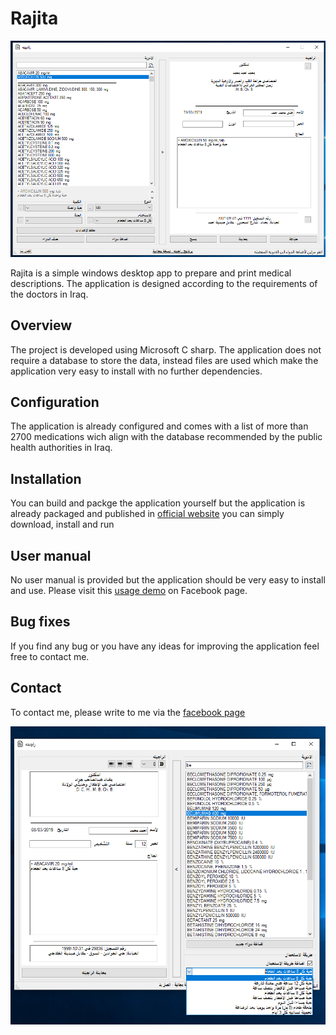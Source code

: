 # Rajita

![ScreenShot](https://raw.githubusercontent.com/sahibammar/rajita/master/img/snapshot0.png)

Rajita is a simple windows desktop app to prepare and print medical descriptions. The application is designed according to the requirements of the doctors in Iraq.

## Overview
The project is developed using Microsoft C sharp. The application does not require a database to store the data, instead files are used which make the application very easy to install with no further dependencies.

## Configuration
The application is already configured and comes with a list of more than 2700 medications wich align with the database recommended by the public health authorities in Iraq. 

## Installation 
You can build and packge the application yourself but the application is already packaged and published in [official website](https://rajita.firebaseapp.com) you can simply download, install and run

## User manual
No user manual is provided but the application should be very easy to install and use. Please visit this [usage demo](https://fb.watch/jJy2MhK9Us/) on Facebook page.

## Bug fixes
If you find any bug or you have any ideas for improving the application feel free to contact me.

## Contact
To contact me, please write to me via the [facebook page](https://www.facebook.com/1069882199886602)

![ScreenShot](https://raw.githubusercontent.com/sahibammar/rajita/master/img/snapshot1.png)

